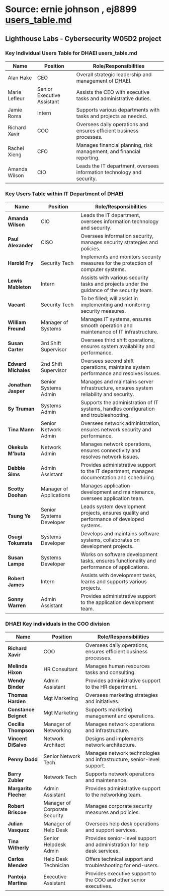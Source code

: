 # Source: ernie johnson , ej8899 [users_table.md](https://github.com/ej8899/cyber101/blob/main/lhl-w05d2-project/users_table.md)
## Lighthouse Labs - Cybersecurity W05D2 project
### Key Individual Users Table for DHAEI users_table.md

| **Name**         | **Position**          | **Role/Responsibilities**                                             |
|------------------|-----------------------|-----------------------------------------------------------------------|
| Alan Hake        | CEO                   | Overall strategic leadership and management of DHAEI.                 |
| Marie Lefleur    | Senior Executive Assistant | Assists the CEO with executive tasks and administrative duties.        |
| Jamie Roma       | Intern                | Supports various departments with tasks and projects as needed.       |
| Richard Xavir    | COO                   | Oversees daily operations and ensures efficient business processes.   |
| Rachel Xieng     | CFO                   | Manages financial planning, risk management, and financial reporting. |
| Amanda Wilson    | CIO                   | Leads the IT department, oversees information technology and security.|



### Key Users Table within IT Department of DHAEI

| **Name**           | **Position**            | **Role/Responsibilities**                                                                 |
|--------------------|-------------------------|-------------------------------------------------------------------------------------------|
| **Amanda Wilson**  | CIO                     | Leads the IT department, oversees information technology and security.                     |
| **Paul Alexander** | CISO                    | Oversees information security, manages security strategies and policies.                   |
| **Harold Fry**     | Security Tech           | Implements and monitors security measures for the protection of computer systems.          |
| **Lewis Mableton** | Intern                  | Assists with various security tasks and projects under the guidance of the security team.  |
| **Vacant**         | Security Tech           | To be filled; will assist in implementing and monitoring security measures.                |
| **William Freund** | Manager of Systems      | Manages IT systems, ensures smooth operation and maintenance of IT infrastructure.         |
| **Susan Carter**   | 3rd Shift Supervisor    | Oversees third shift operations, ensures system availability and performance.              |
| **Edward Michales**| 2nd Shift Supervisor    | Oversees second shift operations, maintains system performance and resolves issues.        |
| **Jonathan Jasper**| Senior Systems Admin    | Manages and maintains server infrastructure, ensures system reliability and security.      |
| **Sy Truman**      | Systems Admin           | Supports the administration of IT systems, handles configuration and troubleshooting.      |
| **Tina Mann**      | Senior Network Admin    | Oversees network administration, ensures network security and performance.                 |
| **Okekula M'buta** | Network Admin           | Manages network operations, ensures connectivity and resolves network issues.              |
| **Debbie Sims**    | Admin Assistant         | Provides administrative support to the IT department, manages documentation and scheduling.|
| **Scotty Doohan**  | Manager of Applications | Manages application development and maintenance, oversees application team.                |
| **Tsung Ye**       | Senior Systems Developer| Leads system development projects, ensures quality and performance of developed systems.   |
| **Osugi Tokumata** | Systems Developer       | Develops and maintains software systems, collaborates on development projects.             |
| **Susan Lampe**    | Systems Developer       | Works on software development tasks, ensures functionality and performance of applications.|
| **Robert James**   | Intern                  | Assists with development tasks, learns and supports various projects.                      |
| **Sonny Warren**   | Admin Assistant         | Provides administrative support to the application development team.                        |




### DHAEI Key individuals in the COO division

| **Name**             | **Position**              | **Role/Responsibilities**                                                                 |
|----------------------|---------------------------|-------------------------------------------------------------------------------------------|
| **Richard Xavir**    | COO                       | Oversees daily operations, ensures efficient business processes.                          |
| **Melinda Hixon**    | HR Consultant             | Manages human resources tasks and consulting.                                             |
| **Wendy Binder**     | Admin Assistant           | Provides administrative support to the HR department.                                     |
| **Thomas Harden**    | Mgt Marketing             | Oversees marketing strategies and initiatives.                                            |
| **Constance Beignet**| Mgt Marketing             | Supports marketing management and operations.                                             |
| **Cecilia Thompson** | Manager of Networking     | Manages network operations and infrastructure.                                            |
| **Vincent DiSalvo**  | Network Architect         | Designs and implements network architecture.                                              |
| **Penny Dodd**       | Senior Network Tech.      | Manages network technologies and infrastructure, senior-level support.                    |
| **Barry Zubler**     | Network Tech              | Supports network operations and maintenance.                                              |
| **Margarito Flecher**| Admin Assistant           | Provides administrative support to the networking team.                                   |
| **Robert Briscoe**   | Manager of Corporate Security | Manages corporate security measures and policies.                                          |
| **Julian Vasquez**   | Manager of Help Desk      | Oversees help desk operations and support services.                                       |
| **Tina Witherly**    | Senior Helpdesk Admin     | Provides senior-level support and administration for help desk services.                  |
| **Carlos Mendez**    | Help Desk Technician      | Offers technical support and troubleshooting for end-users.                               |
| **Pantoja Martina**  | Executive Assistant       | Provides executive support to the COO and other senior executives.                        |
